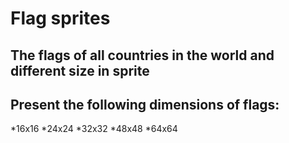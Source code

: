 # Flag sprites
The flags of all countries in the world and different size in sprite
--------------------------------------------------------------------------------
## Present the following dimensions of flags:
*16x16
*24x24
*32x32
*48x48
*64x64
